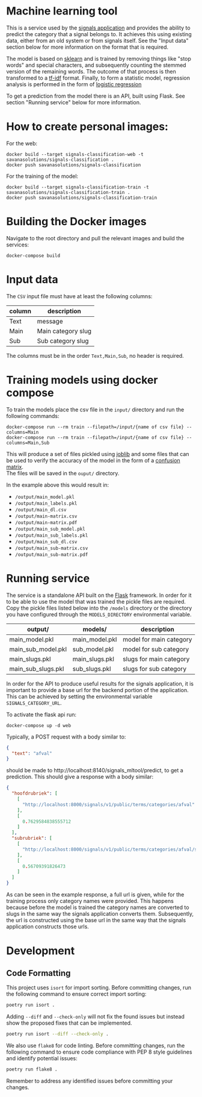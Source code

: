 # Machine learning tool
This is a service used by the [signals application](https://github.com/Amsterdam/signals) and provides the ability to
predict the category that a signal belongs to. It achieves this using existing data, either from an old system or from
signals itself. See the "Input data" section below for more information on the format that is required.

The model is based on [sklearn](https://scikit-learn.org) and is trained by removing things like "stop words" and
special characters, and subsequently counting the stemmed version of the remaining words. The outcome of that process
is then transformed to a [tf-idf](https://en.wikipedia.org/wiki/Tf%E2%80%93idf) format. Finally, to form a statistic
model, regression analysis is performed in the form of
[logistic regression](https://en.wikipedia.org/wiki/Logistic_regression)

To get a prediction from the model there is an API, built using Flask. See section "Running service" below for more
information.

# How to create personal images:

For the web:
```
docker build --target signals-classification-web -t savanasolutions/signals-classification .
docker push savanasolutions/signals-classification
```

For the training of the model:
```
docker build --target signals-classification-train -t savanasolutions/signals-classification-train .
docker push savanasolutions/signals-classification-train
```

# Building the Docker images
Navigate to the root directory and pull the  relevant images and build the services:

```shell
docker-compose build
```

# Input data

The `CSV` input file must have at least the following columns:

| column      | description        |
|-------------|--------------------|
| Text        | message            |
| Main        | Main category slug |
| Sub         | Sub category slug  |

The columns must be in the order `Text,Main,Sub`, no header is required.

# Training models using docker compose
To train the models place the csv file in the `input/` directory and run the following commands:

```shell
docker-compose run --rm train --filepath=/input/{name of csv file} --columns=Main
docker-compose run --rm train --filepath=/input/{name of csv file} --columns=Main,Sub
```

This will produce a set of files pickled using [joblib](https://joblib.readthedocs.io) and some files that can be used
to verify the accuracy of the model in the form of a
[confusion matrix](https://en.wikipedia.org/wiki/Confusion_matrix).  
The files will be saved in the `ouput/` directory.

In the example above this would result in:
- `/output/main_model.pkl`
- `/output/main_labels.pkl`
- `/output/main_dl.csv`
- `/output/main-matrix.csv`
- `/output/main-matrix.pdf`
- `/output/main_sub_model.pkl`
- `/output/main_sub_labels.pkl`
- `/output/main_sub_dl.csv`
- `/output/main_sub-matrix.csv`
- `/output/main_sub-matrix.pdf`

# Running service
The service is a standalone API built on the [Flask](https://flask.palletsprojects.com) framework. In order for it to
be able to use the model that was trained the pickle files are required.
Copy the pickle files listed below into the `/models` directory or the directory you have configured through the
`MODELS_DIRECTORY` environmental variable.

| output/            | models/        | description             |
|--------------------|----------------|-------------------------|
| main_model.pkl     | main_model.pkl | model for main category |
| main_sub_model.pkl | sub_model.pkl  | model for sub category  |
| main_slugs.pkl     | main_slugs.pkl | slugs for main category |
| main_sub_slugs.pkl | sub_slugs.pkl  | slugs for sub category  |

In order for the API to produce useful results for the signals application, it is important to provide a base url for
the backend portion of the application. This can be achieved by setting the environmental variable
`SIGNALS_CATEGORY_URL`.

To activate the flask api run:
```shell
docker-compose up -d web
```

Typically, a POST request with a body similar to:
```json
{
  "text": "afval"
}
```
should be made to http://localhost:8140/signals_mltool/predict, to get a prediction.
This should give a response with a body similar:
```json
{
  "hoofdrubriek": [
    [
      "http://localhost:8000/signals/v1/public/terms/categories/afval"
    ],
    [
      0.7629584838555712
    ]
  ],
  "subrubriek": [
    [
      "http://localhost:8000/signals/v1/public/terms/categories/afval/sub_categories/huisafval"
    ],
    [
      0.56709391826473
    ]
  ]
}
```
As can be seen in the example response, a full url is given, while for the training process only category names were
provided. This happens because before the model is trained the category names are converted to slugs in the same way
the signals application converts them. Subsequently, the url is constructed using the base url in the same way that the
signals application constructs those urls.


# Development

## Code Formatting

This project uses `isort` for import sorting. Before committing changes, run the following command to ensure correct import sorting:

```bash
poetry run isort .
```

Adding `--diff` and `--check-only` will not fix the found issues but instead show the proposed fixes that can be implemented.

```bash
poetry run isort --diff --check-only .
```

We also use `flake8` for code linting. Before committing changes, run the following command to ensure code
compliance with PEP 8 style guidelines and identify potential issues:

```bash
poetry run flake8 .
```

Remember to address any identified issues before committing your changes.